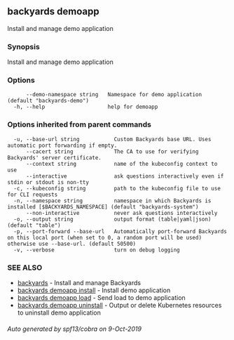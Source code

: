 ## backyards demoapp

Install and manage demo application

### Synopsis

Install and manage demo application

### Options

```
      --demo-namespace string   Namespace for demo application (default "backyards-demo")
  -h, --help                    help for demoapp
```

### Options inherited from parent commands

```
  -u, --base-url string           Custom Backyards base URL. Uses automatic port forwarding if empty.
      --cacert string             The CA to use for verifying Backyards' server certificate.
      --context string            name of the kubeconfig context to use
      --interactive               ask questions interactively even if stdin or stdout is non-tty
  -c, --kubeconfig string         path to the kubeconfig file to use for CLI requests
  -n, --namespace string          namespace in which Backyards is installed [$BACKYARDS_NAMESPACE] (default "backyards-system")
      --non-interactive           never ask questions interactively
  -o, --output string             output format (table|yaml|json) (default "table")
  -p, --port-forward --base-url   Automatically port-forward Backyards on this local port (when set to 0, a random port will be used) otherwise use --base-url. (default 50500)
  -v, --verbose                   turn on debug logging
```

### SEE ALSO

* [backyards](backyards.md)	 - Install and manage Backyards
* [backyards demoapp install](backyards_demoapp_install.md)	 - Install demo application
* [backyards demoapp load](backyards_demoapp_load.md)	 - Send load to demo application
* [backyards demoapp uninstall](backyards_demoapp_uninstall.md)	 - Output or delete Kubernetes resources to uninstall demo application

###### Auto generated by spf13/cobra on 9-Oct-2019
